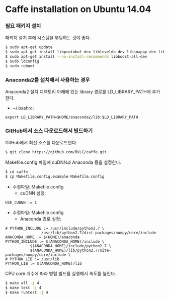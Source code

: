 # Caffe installation on Ubuntu 14.04

### 필요 패키지 설치

패키지 설치 후에 시스템을 부팅하는 것이 좋다.
```sh
$ sudo apt-get update
$ sudo apt-get install libprotobuf-dev libleveldb-dev libsnappy-dev libopencv-dev libhdf5-serial-dev protobuf-compiler libatlas-base-dev python-dev libgflags-dev libgoogle-glog-dev liblmdb-dev
$ sudo apt-get install --no-install-recommends libboost-all-dev
$ sudo ldconfig
$ sudo reboot
```

### Anaconda2를 설치해서 사용하는 경우

Anaconda2 설치 디렉토리 아래에 있는 library 경로를 LD_LIBRARY_PATH에 추가한다.
- ~/.bashrc:
```
export LD_LIBRARY_PATH=$HOME/anaconda2/lib:$LD_LIBRARY_PATH
```

### GitHub에서 소스 다운로드해서 빌드하기

GitHub에서 최신 소스를 다운로드한다.
```sh
$ git clone https://github.com/BVLC/caffe.git
```

Makefile.config 파일에 cuDNN과 Anaconda 등을 설정한다.
```sh
$ cd caffe
$ cp Makefile.config.example Makefile.config
```
- 수정파일: Makefile.config
  - cuDNN 설정:
```
USE_CUDNN := 1
```
- 수정파일: Makefile.config
  - Anaconda 경로 설정:
```
# PYTHON_INCLUDE := /usr/include/python2.7 \
                /usr/lib/python2.7/dist-packages/numpy/core/include
ANACONDA_HOME := $(HOME)/anaconda
PYTHON_INCLUDE := $(ANACONDA_HOME)/include \
           $(ANACONDA_HOME)/include/python2.7 \
           $(ANACONDA_HOME)/lib/python2.7/site-packages/numpy/core/include \
# PYTHON_LIB := /usr/lib
PYTHON_LIB := $(ANACONDA_HOME)/lib
```

CPU core 개수에 따라 병렬 빌드를 실행해서 속도를 높인다.
```sh
$ make all -j 4
$ make test -j 4
$ make runtest -j 4
```
